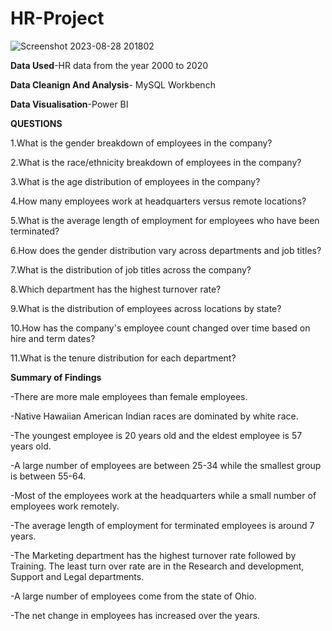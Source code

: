 # HR-Project
![Screenshot 2023-08-28 201802](https://github.com/beccamofokeng/HR-Project/assets/141571635/0bd8aaa1-9f40-4ce5-b9d9-c83fe628bcce)

**Data Used**-HR data from the year 2000 to 2020

**Data Cleanign And Analysis**- MySQL Workbench

**Data Visualisation**-Power BI

**QUESTIONS**

1.What is the gender breakdown of employees in the company?

2.What is the race/ethnicity breakdown of employees in the company?

3.What is the age distribution of employees in the company?

4.How many employees work at headquarters versus remote locations?

5.What is the average length of employment for employees who have been terminated?

6.How does the gender distribution vary across departments and job titles?

7.What is the distribution of job titles across the company?

8.Which department has the highest turnover rate?

9.What is the distribution of employees across locations by state?

10.How has the company's employee count changed over time based on hire and term dates?

11.What is the tenure distribution for each department?


**Summary of Findings**

-There are more male employees than female employees.

-Native Hawaiian American Indian races are dominated by white race.

-The youngest employee is 20 years old and the eldest employee is 57 years old.

-A large number of employees are between 25-34 while the smallest group is between 55-64.

-Most of the employees work at the headquarters while a small number of employees work remotely.

-The average length of employment for terminated employees is around 7 years.

-The Marketing department has the highest turnover rate followed by Training.
The least turn over rate are in the Research and development, Support and Legal departments.

-A large number of employees come from the state of Ohio.

-The net change in employees has increased over the years.
